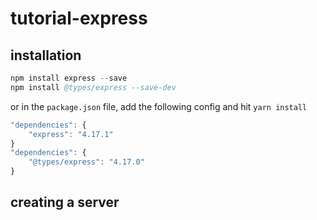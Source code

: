 # tutorial-express

## installation

```s
npm install express --save
npm install @types/express --save-dev
```

or in the `package.json` file, add the following config and hit `yarn install`

```js
"dependencies": {
    "express": "4.17.1"
}
"dependencies": {
    "@types/express": "4.17.0"
}
```

## creating a server
